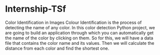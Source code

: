 # Internship-TSf 
Color Identification in Images
Colour Identification is the process of detecting the name of any color.
In this color detection Python project, we are going to build an application through which you can automatically get the name of the color by clicking on them. 
So for this, we will have a data file that contains the color name and its values. 
Then we will calculate the distance from each color and find the shortest one.
